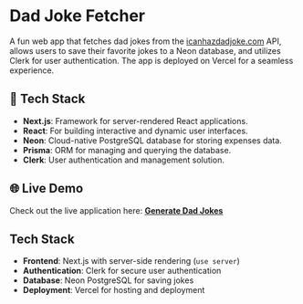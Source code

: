 # Dad Joke Fetcher

A fun web app that fetches dad jokes from the [icanhazdadjoke.com](https://icanhazdadjoke.com/) API, allows users to save their favorite jokes to a Neon database, and utilizes Clerk for user authentication. The app is deployed on Vercel for a seamless experience.


## 🚀 **Tech Stack**
- **Next.js**: Framework for server-rendered React applications.
- **React**: For building interactive and dynamic user interfaces.
- **Neon**: Cloud-native PostgreSQL database for storing expenses data.
- **Prisma**: ORM for managing and querying the database.
- **Clerk**: User authentication and management solution.

## 🌐 **Live Demo**
Check out the live application here: [**Generate Dad Jokes**](https://dad-jokes-nextjs-bsjdwdcm0-mikes-projects-39d4e706.vercel.app)

## Tech Stack
- **Frontend**: Next.js with server-side rendering (`use server`)
- **Authentication**: Clerk for secure user authentication
- **Database**: Neon PostgreSQL for saving jokes
- **Deployment**: Vercel for hosting and deployment
